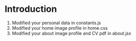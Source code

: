 # Introduction

1. Modified your personal data in constants.js
2. Modified your home image profile in home.css
3. Modified your about image profile and CV pdf in about.jsx
